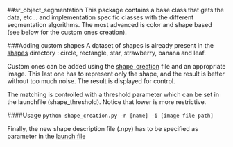 ##sr_object_segmentation
This package contains a base class that gets the data, etc... and implementation specific classes with the different segmentation algorithms. The most advanced is color and shape based (see below for the custom ones creation).

###Adding custom shapes
A dataset of shapes is already present in the [shapes](shapes/dataset) directory : circle, rectangle, star, strawberry, banana and leaf. 

Custom ones can be added using the [shape_creation](shapes/shape_creation.py) file and an appropriate image. This last one has to represent only the shape, and the result is better without too much noise. The result is displayed for control.

The matching is controlled with a threshold parameter which can be set in the launchfile (shape_threshold). Notice that lower is more restrictive.

####Usage
`python shape_creation.py -n [name] -i [image file path]`

Finally, the new shape description file (.npy) has to be specified as parameter in the [launch file](sr_object_tracking/launch/tracking.launch)

